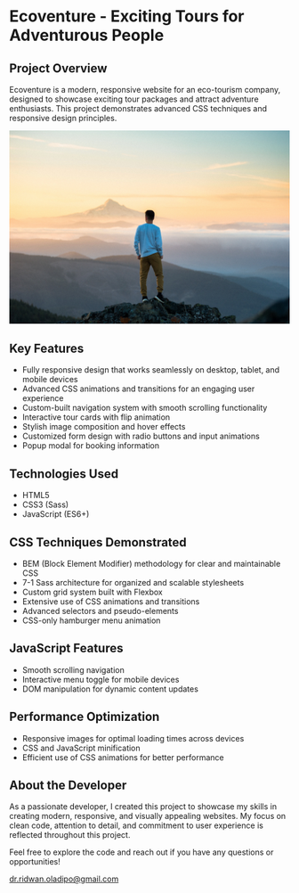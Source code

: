 # Ecoventure - Exciting Tours for Adventurous People

## Project Overview

Ecoventure is a modern, responsive website for an eco-tourism company, designed to showcase exciting tour packages and attract adventure enthusiasts. This project demonstrates advanced CSS techniques and responsive design principles.

![Ecoventure Screenshot](img/nat-9.jpg)

## Key Features

- Fully responsive design that works seamlessly on desktop, tablet, and mobile devices
- Advanced CSS animations and transitions for an engaging user experience
- Custom-built navigation system with smooth scrolling functionality
- Interactive tour cards with flip animation
- Stylish image composition and hover effects
- Customized form design with radio buttons and input animations
- Popup modal for booking information

## Technologies Used

- HTML5
- CSS3 (Sass)
- JavaScript (ES6+)

## CSS Techniques Demonstrated

- BEM (Block Element Modifier) methodology for clear and maintainable CSS
- 7-1 Sass architecture for organized and scalable stylesheets
- Custom grid system built with Flexbox
- Extensive use of CSS animations and transitions
- Advanced selectors and pseudo-elements
- CSS-only hamburger menu animation

## JavaScript Features

- Smooth scrolling navigation
- Interactive menu toggle for mobile devices
- DOM manipulation for dynamic content updates

## Performance Optimization

- Responsive images for optimal loading times across devices
- CSS and JavaScript minification
- Efficient use of CSS animations for better performance

## About the Developer

As a passionate developer, I created this project to showcase my skills in creating modern, responsive, and visually appealing websites. My focus on clean code, attention to detail, and commitment to user experience is reflected throughout this project.

Feel free to explore the code and reach out if you have any questions or opportunities!

[dr.ridwan.oladipo@gmail.com](gmail.com)
